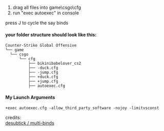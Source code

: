 1. drag all files into game\csgo\cfg
2. run "exec autoexec" in console

press J to cycle the say binds

#### your folder structure should look like this:

    Counter-Strike Global Offensive
    └── game
      └── csgo
          └── cfg
              ├── bikinibabelover_cs2
              ├── -duck.cfg
              ├── -jump.cfg
              ├── +duck.cfg
              ├── +jump.cfg
              ├── autoexec.cfg

#### My Launch Arguments
`+exec autoexec.cfg -allow_third_party_software -nojoy -limitvsconst`

credits:<br>
[desubtick / multi-binds](https://discord.gg/dUQjX54wfH)